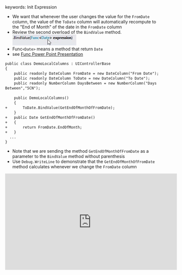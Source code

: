 ﻿keywords: Init Expression
* We want that whenever the user changes the value for the `FromDate` column, the value of the `ToDate` column will automatically recompute to the "End of Month" of the date in the `FromDate` column
* Review the second overload of the `BindValue` method.  
![2017 02 26 10H32 48](2017-02-26_10h32_48.png)
* Func`<Date>` means a method that return `Date`
* see [Func Power Point Presentation](Func.pptx)
```csdiff
public class DemoLocalColumns : UIControllerBase
{
    public readonly DateColumn FromDate = new DateColumn("From Date");
    public readonly DateColumn ToDate = new DateColumn("To Date");
    public readonly NumberColumn DaysBetween = new NumberColumn("Days Between","5CN");

    public DemoLocalColumns()
    {
+       ToDate.BindValue(GetEndOfMonthOfFromDate);
    }
+   public Date GetEndOfMonthOfFromDate()
+   {
+       return FromDate.EndOfMonth;
+   }
  ...
}
```
* Note that we are sending the method `GetEndOfMonthOfFromDate` as a parameter to the `BindValue` method without parenthesis 
* Use `Debug.WriteLine` to demonstrate that the `GetEndOfMonthOfFromDate` method calculates whenever we change the `FromDate` column
<iframe width="560" height="315" src="https://www.youtube.com/embed/ccBHKtwOTtM?list=PL1DEQjXG2xnKHKNIRzI4K6oZL-KulU-Vw" frameborder="0" allowfullscreen></iframe>

